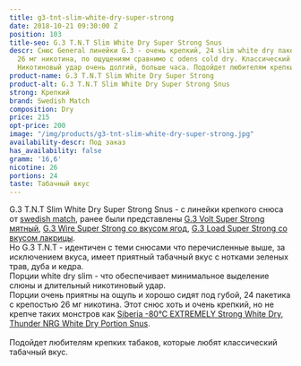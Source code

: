 ```yaml
---
title: g3-tnt-slim-white-dry-super-strong
date: 2018-10-21 09:30:00 Z
position: 103
title-seo: G.3 T.N.T Slim White Dry Super Strong Snus
descr: Снюс General линейки G.3 - очень крепкий, 24 slim white dry пакетика, крепость
  26 мг никотина, по ощущениям сравнимо с odens cold dry. Классический табачный вкус.
  Никотиновый удар очень долгий, больше часа. Подойдет любителям крепких табаков.
product-name: G.3 T.N.T Slim White Dry Super Strong
product-alt: G.3 T.N.T Slim White Dry Super Strong Snus
strong: Крепкий
brand: Swedish Match
composition: Dry
price: 215
opt-price: 200
image: "/img/products/g3-tnt-slim-white-dry-super-strong.jpg"
availability-descr: Под заказ
has_availability: false
gramm: '16,6'
nicotine: 26
portions: 24
taste: Табачный вкус
---
```


G.3 T.N.T Slim White Dry Super Strong Snus - с линейки крепкого снюса от [swedish match](/swedish-match), ранее были представлены [G.3 Volt Super Strong мятный](/general-g3-volt), [G.3 Wire Super Strong со вкусом ягод](/g3-wire-super-strong), [G.3 Load Super Strong со вкусом лакрицы](/g3-load-slim-white-dry-super-strong).<br>
Но G.3 T.N.T - идентичен с теми снюсами что перечисленные выше, за исключением вкуса, имеет приятный табачный вкус с нотками зеленых трав, дуба и кедра.<br>
Порции white dry slim - что обеспечивает минимальное выделение слюны и длительный никотиновый удар.<br>
Порции очень приятны на ощупь и хорошо сидят под губой, 24 пакетика с крепостью 26 мг никотина. Этот снюс хоть и очень крепкий, но не крепче таких монстров как [Siberia -80°C EXTREMELY Strong White Dry](/siberia-white), [Thunder NRG White Dry Portion Snus](/thunder-nrg-white-dry-portion-snus).<br><br>
Подойдет любителям крепких табаков, которые любят классический табачный вкус.